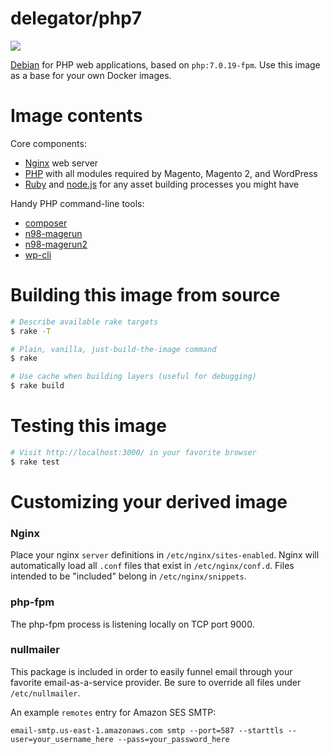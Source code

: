 # delegator/php7

[![](https://images.microbadger.com/badges/image/delegator/php7.svg)](http://microbadger.com/images/delegator/php7)

[Debian][1] for PHP web applications, based on `php:7.0.19-fpm`. Use this image as
a base for your own Docker images.

# Image contents

Core components:

 - [Nginx][2] web server
 - [PHP][3] with all modules required by Magento, Magento 2, and WordPress
 - [Ruby][4] and [node.js][5] for any asset building processes you might have

Handy PHP command-line tools:

 - [composer][6]
 - [n98-magerun][magerun]
 - [n98-magerun2][magerun2]
 - [wp-cli][8]

# Building this image from source

```bash
# Describe available rake targets
$ rake -T

# Plain, vanilla, just-build-the-image command
$ rake

# Use cache when building layers (useful for debugging)
$ rake build
```

# Testing this image

```bash
# Visit http://localhost:3000/ in your favorite browser
$ rake test
```

# Customizing your derived image

### Nginx

Place your nginx `server` definitions in `/etc/nginx/sites-enabled`. Nginx will
automatically load all `.conf` files that exist in `/etc/nginx/conf.d`. Files
intended to be "included" belong in `/etc/nginx/snippets`.

### php-fpm

The php-fpm process is listening locally on TCP port 9000.

### nullmailer

This package is included in order to easily funnel email through your favorite
email-as-a-service provider. Be sure to override all files under `/etc/nullmailer`.

An example `remotes` entry for Amazon SES SMTP:

```
email-smtp.us-east-1.amazonaws.com smtp --port=587 --starttls --user=your_username_here --pass=your_password_here
```

[1]: https://www.debian.org/
[2]: http://nginx.org/
[3]: https://secure.php.net/
[4]: https://www.ruby-lang.org/en/
[5]: https://nodejs.org/
[6]: https://getcomposer.org/
[8]: http://wp-cli.org/
[magerun]: https://github.com/netz98/n98-magerun
[magerun2]: https://github.com/netz98/n98-magerun2
